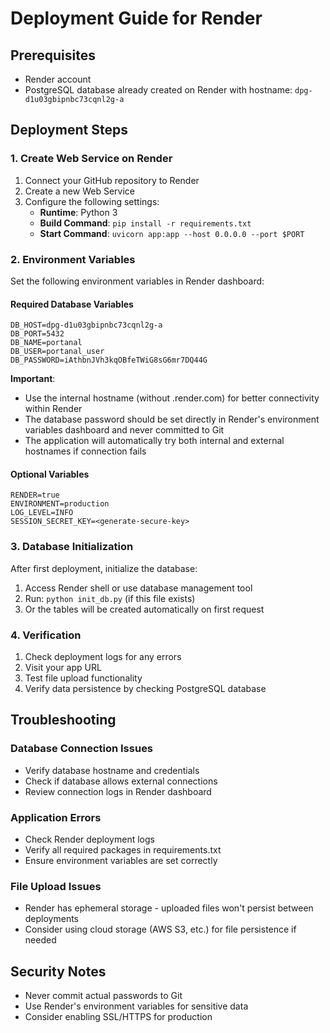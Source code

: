 # Deployment Guide for Render

## Prerequisites

- Render account
- PostgreSQL database already created on Render with hostname: `dpg-d1u03gbipnbc73cqnl2g-a`

## Deployment Steps

### 1. Create Web Service on Render

1. Connect your GitHub repository to Render
2. Create a new Web Service
3. Configure the following settings:
   - **Runtime**: Python 3
   - **Build Command**: `pip install -r requirements.txt`
   - **Start Command**: `uvicorn app:app --host 0.0.0.0 --port $PORT`

### 2. Environment Variables

Set the following environment variables in Render dashboard:

#### Required Database Variables

```
DB_HOST=dpg-d1u03gbipnbc73cqnl2g-a
DB_PORT=5432
DB_NAME=portanal
DB_USER=portanal_user
DB_PASSWORD=iAthbnJVh3kqOBfeTWiG8sG6mr7DQ44G
```

**Important**: 
- Use the internal hostname (without .render.com) for better connectivity within Render
- The database password should be set directly in Render's environment variables dashboard and never committed to Git
- The application will automatically try both internal and external hostnames if connection fails

#### Optional Variables

```
RENDER=true
ENVIRONMENT=production
LOG_LEVEL=INFO
SESSION_SECRET_KEY=<generate-secure-key>
```

### 3. Database Initialization

After first deployment, initialize the database:

1. Access Render shell or use database management tool
2. Run: `python init_db.py` (if this file exists)
3. Or the tables will be created automatically on first request

### 4. Verification

1. Check deployment logs for any errors
2. Visit your app URL
3. Test file upload functionality
4. Verify data persistence by checking PostgreSQL database

## Troubleshooting

### Database Connection Issues

- Verify database hostname and credentials
- Check if database allows external connections
- Review connection logs in Render dashboard

### Application Errors

- Check Render deployment logs
- Verify all required packages in requirements.txt
- Ensure environment variables are set correctly

### File Upload Issues

- Render has ephemeral storage - uploaded files won't persist between deployments
- Consider using cloud storage (AWS S3, etc.) for file persistence if needed

## Security Notes

- Never commit actual passwords to Git
- Use Render's environment variables for sensitive data
- Consider enabling SSL/HTTPS for production
